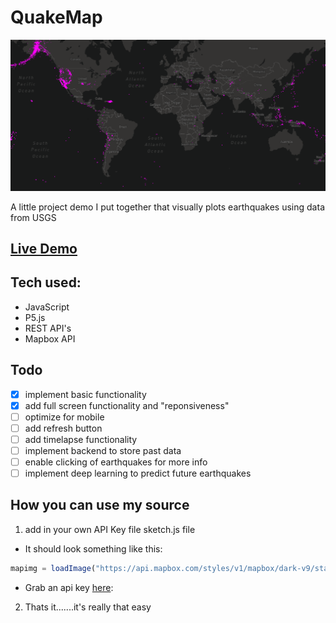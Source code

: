# QuakeMap

![demo](GitImages/QuakeMapDemo.png)

A little project demo I put together that visually plots earthquakes using data from USGS

## [Live Demo](https://visualquakemap.herokuapp.com/)

## Tech used:
- JavaScript
- P5.js
- REST API's
- Mapbox API

## Todo
- [x] implement basic functionality
- [x] add full screen functionality and "reponsiveness"
- [ ] optimize for mobile
- [ ] add refresh button
- [ ] add timelapse functionality
- [ ] implement backend to store past data
- [ ] enable clicking of earthquakes for more info
- [ ] implement deep learning to predict future earthquakes

## How you can use my source
1. add in your own API Key file sketch.js file
  - It should look something like this:   
  ``` javascript
  mapimg = loadImage("https://api.mapbox.com/styles/v1/mapbox/dark-v9/static/" + clat + "," + clon + "," + zoom + ",0,0/" + mapWidth + "x" + mapWidth + "?access_token=" + LOOKITSMYKEY);
  ```
  - Grab an api key [here](https://www.mapbox.com/studio/):
2. Thats it.......it's really that easy
